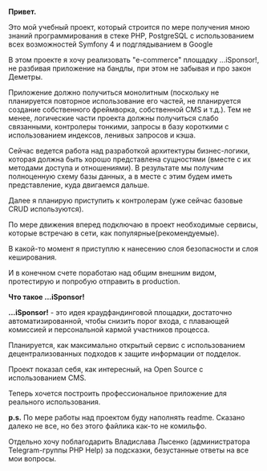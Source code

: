 **Привет.**

Это мой учебный проект, который строится по мере получения мною знаний программирования в стеке
PHP, PostgreSQL с использованием всех возможностей Symfony 4 и подглядыванием в Google

В этом проекте я хочу реализовать "e-commerce" площадку ...iSponsor!,
не разбивая приложение на бандлы, при этом не забывая и про закон Деметры.

Приложение должно получиться монолитным (поскольку не планируется повторное использование его частей, не планируется создание собственного фреймворка, собственной CMS и т.д.). Тем не менее, логические части проекта должны получиться слабо связанными, контролеры тонкими, запросы в базу короткими с использованием индексов, ленивых запросов и кэша. 

Сейчас ведется работа над разработкой архитектуры бизнес-логики, которая должна быть хорошо представлена сущностями (вместе с их методами доступа и отношениями).
В результате мы получим полноценную схему базы данных, а в месте с этим будем иметь представление, куда двигаемся дальше.

Далее я планирую приступить к контролерам (уже сейчас базовые CRUD используются).

По мере движения вперед подключаю в проект необходимые сервисы, которые встречаю в сети, как популярные(рекомендуемые).

В какой-то момент я приступлю к нанесению слоя безопасности и слоя кеширования.

И в конечном счете поработаю над общим внешним видом, протестирую и попробую отправить в production.

**Что такое ...iSponsor!**

**...iSponsor!** - это идея краудфандинговой площадки, достаточно автоматизированной, чтобы снизить порог входа, с плавающей комиссией и персональной кармой участников процесса.

Планируется, как максимально открытый сервис с использованием децентрализованных подходов к защите информации от подделок.

Проект показал себя, как интересный, на Open Source с использованием CMS.

Теперь хочется построить профессиональное приложение для реального использования. 


**p.s.** По мере работы над проектом буду наполнять readme. Сказано далеко не все, но без этого файлика как-то не комильфо.

Отдельно хочу поблагодарить Владислава Лысенко (администратора Telegram-группы PHP Help) за подсказки, безустанные ответы на все мои вопросы. 

  